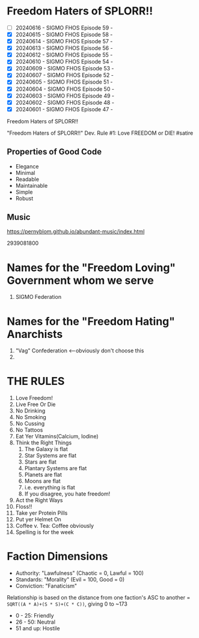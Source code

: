 # Freedom Haters of SPLORR!!

  - [ ] 20240616 - SIGMO FHOS Episode 59 - 
  - [x] 20240615 - SIGMO FHOS Episode 58 - 
  - [x] 20240614 - SIGMO FHOS Episode 57 - 
  - [x] 20240613 - SIGMO FHOS Episode 56 - 
  - [x] 20240612 - SIGMO FHOS Episode 55 - 
  - [x] 20240610 - SIGMO FHOS Episode 54 - 
  - [x] 20240609 - SIGMO FHOS Episode 53 - 
  - [x] 20240607 - SIGMO FHOS Episode 52 - 
  - [x] 20240605 - SIGMO FHOS Episode 51 - 
  - [x] 20240604 - SIGMO FHOS Episode 50 - 
  - [x] 20240603 - SIGMO FHOS Episode 49 - 
  - [x] 20240602 - SIGMO FHOS Episode 48 - 
  - [x] 20240601 - SIGMO FHOS Episode 47 - 

Freedom Haters of SPLORR!!

"Freedom Haters of SPLORR!!" Dev. Rule #1: Love FREEDOM or DIE! #satire

## Properties of Good Code

  - Elegance
  - Minimal
  - Readable
  - Maintainable
  - Simple
  - Robust


## Music
https://pernyblom.github.io/abundant-music/index.html

2939081800

# Names for the "Freedom Loving" Government whom we serve

1. SIGMO Federation

# Names for the "Freedom Hating" Anarchists

1. "Vag" Confederation <--obviously don't choose this
1. 

# THE RULES

1. Love Freedom!
1. Live Free Or Die
1. No Drinking
1. No Smoking
1. No Cussing
1. No Tattoos
1. Eat Yer Vitamins(Calcium, Iodine)
1. Think the Right Things
    1. The Galaxy is flat
    1. Star Systems are flat
    1. Stars are flat
    1. Plantary Systems are flat
    1. Planets are flat
    1. Moons are flat
    1. i.e. everything is flat
    1. If you disagree, you hate freedom!
1. Act the Right Ways
1. Floss!!
1. Take yer Protein Pills
1. Put yer Helmet On
1. Coffee v. Tea: Coffee obviously
1. Spelling is for the week


# Faction Dimensions

* Authority: "Lawfulness" (Chaotic = 0, Lawful = 100)
* Standards: "Morality" (Evil = 100, Good = 0)
* Conviction: "Fanaticism"

Relationship is based on the distance from one faction's ASC to another = ```SQRT((A * A)+(S * S)+(C * C))```, giving 0 to ~173
*  0 - 25: Friendly
* 26 - 50: Neutral
* 51 and up: Hostile
